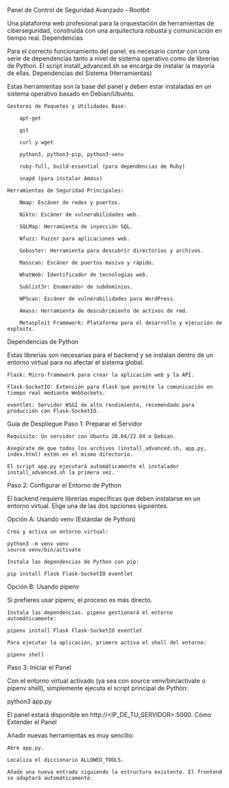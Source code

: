 Panel de Control de Seguridad Avanzado - Rootbit

Una plataforma web profesional para la orquestación de herramientas de ciberseguridad, construida con una arquitectura robusta y comunicación en tiempo real.
Dependencias

Para el correcto funcionamiento del panel, es necesario contar con una serie de dependencias tanto a nivel de sistema operativo como de librerías de Python. El script install_advanced.sh se encarga de instalar la mayoría de ellas.
Dependencias del Sistema (Herramientas)

Estas herramientas son la base del panel y deben estar instaladas en un sistema operativo basado en Debian/Ubuntu.

    Gestores de Paquetes y Utilidades Base:

        apt-get

        git

        curl y wget

        python3, python3-pip, python3-venv

        ruby-full, build-essential (para dependencias de Ruby)

        snapd (para instalar Amass)

    Herramientas de Seguridad Principales:

        Nmap: Escáner de redes y puertos.

        Nikto: Escáner de vulnerabilidades web.

        SQLMap: Herramienta de inyección SQL.

        Wfuzz: Fuzzer para aplicaciones web.

        Gobuster: Herramienta para descubrir directorios y archivos.

        Masscan: Escáner de puertos masivo y rápido.

        WhatWeb: Identificador de tecnologías web.

        Sublist3r: Enumerador de subdominios.

        WPScan: Escáner de vulnerabilidades para WordPress.

        Amass: Herramienta de descubrimiento de activos de red.

        Metasploit Framework: Plataforma para el desarrollo y ejecución de exploits.

Dependencias de Python

Estas librerías son necesarias para el backend y se instalan dentro de un entorno virtual para no afectar el sistema global.

    Flask: Micro-framework para crear la aplicación web y la API.

    Flask-SocketIO: Extensión para Flask que permite la comunicación en tiempo real mediante WebSockets.

    eventlet: Servidor WSGI de alto rendimiento, recomendado para producción con Flask-SocketIO.

Guía de Despliegue
Paso 1: Preparar el Servidor

    Requisito: Un servidor con Ubuntu 20.04/22.04 o Debian.

    Asegúrate de que todos los archivos (install_advanced.sh, app.py, index.html) estén en el mismo directorio.

    El script app.py ejecutará automáticamente el instalador install_advanced.sh la primera vez.

Paso 2: Configurar el Entorno de Python

El backend requiere librerías específicas que deben instalarse en un entorno virtual. Elige una de las dos opciones siguientes.

Opción A: Usando venv (Estándar de Python)

    Crea y activa un entorno virtual:

    python3 -m venv venv
    source venv/bin/activate

    Instala las dependencias de Python con pip:

    pip install Flask Flask-SocketIO eventlet

Opción B: Usando pipenv

Si prefieres usar pipenv, el proceso es más directo.

    Instala las dependencias. pipenv gestionará el entorno automáticamente:

    pipenv install Flask Flask-SocketIO eventlet

    Para ejecutar la aplicación, primero activa el shell del entorno:

    pipenv shell

Paso 3: Iniciar el Panel

Con el entorno virtual activado (ya sea con source venv/bin/activate o pipenv shell), simplemente ejecuta el script principal de Python:

python3 app.py

El panel estará disponible en http://<IP_DE_TU_SERVIDOR>:5000.
Cómo Extender el Panel

Añadir nuevas herramientas es muy sencillo:

    Abre app.py.

    Localiza el diccionario ALLOWED_TOOLS.

    Añade una nueva entrada siguiendo la estructura existente. El frontend se adaptará automáticamente.
